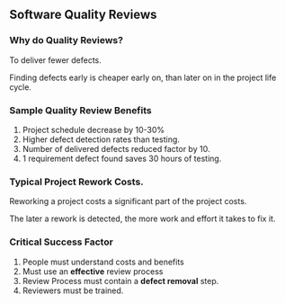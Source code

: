 ## Software Quality Reviews

### Why do Quality Reviews?

To deliver fewer defects.

Finding defects early is cheaper early on, than later on in the project life cycle.

### Sample Quality Review Benefits

1. Project schedule decrease by 10-30%
2. Higher defect detection rates than testing.
3. Number of delivered defects reduced factor by 10.
4. 1 requirement defect found saves 30 hours of testing.

### Typical Project Rework Costs.

Reworking a project costs a significant part of the project costs.

The later a rework is detected, the more work and effort it takes to fix it.

### Critical Success Factor

1. People must understand costs and benefits
2. Must use an **effective** review process
3. Review Process must contain a **defect removal** step.
4. Reviewers must be trained.
